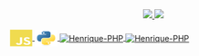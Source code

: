 
<div align="center">
  <a href="https://github.com/Henrique3h0">
  <img height="180em" src="https://github-readme-stats.vercel.app/api?username=Henrique3h0&show_icons=true&theme=dracula&include_all_commits=true&count_private=true&locale=pt-br"/>
  <img height="180em" src="https://github-readme-stats.vercel.app/api/top-langs/?username=Henrique3h0&layout=compact&langs_count=7&theme=dracula&locale=pt-br"/>
</div>
<div style="display: inline_block"><br>
  <img align="center" alt="Henrique-Js" height="30" width="40" src="https://raw.githubusercontent.com/devicons/devicon/master/icons/javascript/javascript-plain.svg">
  <img align="center" alt="Henrique-Python" height="30" width="40" src="https://raw.githubusercontent.com/devicons/devicon/master/icons/python/python-original.svg">
  <img align="center" alt="Henrique-PHP" height="30" width="40" src="https://cdn.jsdelivr.net/gh/devicons/devicon/icons/php/php-plain.svg">
  <img align="center" alt="Henrique-PHP" height="30" width="40" src="https://cdn.jsdelivr.net/gh/devicons/devicon/icons/lua/lua-plain.svg">
</div>
